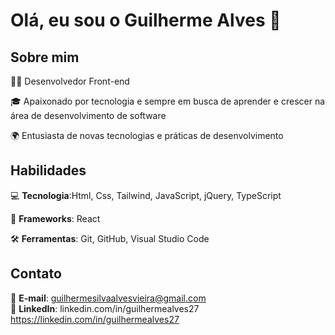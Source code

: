 # Olá, eu sou o Guilherme Alves 👋

## Sobre mim
👨‍💻 Desenvolvedor Front-end

🎓 Apaixonado por tecnologia e sempre em busca de aprender e crescer na área de desenvolvimento de software

🌍 Entusiasta de novas tecnologias e práticas de desenvolvimento

## Habilidades
💻 **Tecnologia**:Html, Css, Tailwind, JavaScript, jQuery, TypeScript 

🚀 **Frameworks**: React 

🛠️ **Ferramentas**: Git, GitHub, Visual Studio Code 

## Contato
📧 **E-mail**: guilhermesilvaalvesvieira@gmail.com  
💼 **LinkedIn**: linkedin.com/in/guilhermealves27 https://linkedin.com/in/guilhermealves27


<!---
GuilhermeAlves27/GuilhermeAlves27 is a ✨ special ✨ repository because its `README.md` (this file) appears on your GitHub profile.
You can click the Preview link to take a look at your changes.
--->
